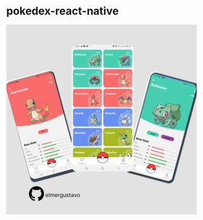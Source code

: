 # pokedex-react-native

![](https://github.com/elmergustavo/pokedex-react-native/blob/master/assets/Cover.png)

